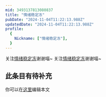 ```yaml
---
mid: 3493137813080837
title: "情绪稳定冻"
pubDate: "2024-11-04T11:22:13.988Z"
updatedDate: "2024-11-04T11:22:13.988Z"
profile:
  {
    Nickname: ["情绪稳定冻"],
  }
---
```


关注[情绪稳定冻](https://space.bilibili.com/3493137813080837)谢谢喵~ 关注[情绪稳定冻](https://space.bilibili.com/3493137813080837)谢谢喵~

## 此条目有待补充
你可以在[这里](https://github.com/Yuhanawa/VTuber.ICU-Content/edit/master/v/情绪稳定冻/index.md)编辑本文
